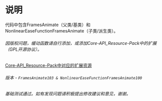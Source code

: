 # 说明

代码中包含FramesAnimate（父类/基类）和NonlinearEaseFunctionFramesAnimate（子类/派生类）。
###### 因版权问题，缓动函数请自行添加，或添加Core-API_Resource-Pack中的扩展（GPL开源协议）。
[Core-API_Resource-Pack中对应的扩展资源](https://github.com/Qck320923/Core-API_Resource-Pack/blob/main/API%20resource-pack/NonlinearEaseFunctionFramesAnimate/EaseAnimateFunctions.js)

###### 版本 - `FramesAnimate103 & NonlinearEaseFunctionFramesAnimate100`

###### 基础测试通过。如有发现问题请积极提出修改建议和意见，谢谢。
